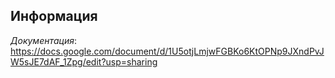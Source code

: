 ## Информация
*Документация*: https://docs.google.com/document/d/1U5otjLmjwFGBKo6KtOPNp9JXndPvJW5sJE7dAF_1Zpg/edit?usp=sharing
